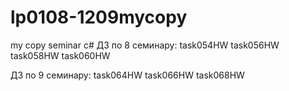 # lp0108-1209mycopy
my copy seminar c#
ДЗ по 8 семинару:
task054HW
task056HW
task058HW
task060HW

ДЗ по 9 семинару:
task064HW
task066HW
task068HW
